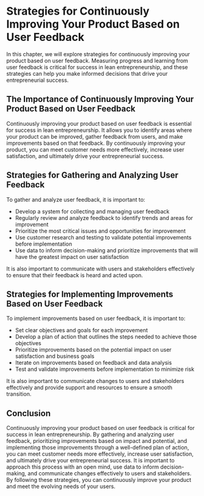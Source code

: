 Strategies for Continuously Improving Your Product Based on User Feedback
=====================================================================================================================

In this chapter, we will explore strategies for continuously improving your product based on user feedback. Measuring progress and learning from user feedback is critical for success in lean entrepreneurship, and these strategies can help you make informed decisions that drive your entrepreneurial success.

The Importance of Continuously Improving Your Product Based on User Feedback
----------------------------------------------------------------------------

Continuously improving your product based on user feedback is essential for success in lean entrepreneurship. It allows you to identify areas where your product can be improved, gather feedback from users, and make improvements based on that feedback. By continuously improving your product, you can meet customer needs more effectively, increase user satisfaction, and ultimately drive your entrepreneurial success.

Strategies for Gathering and Analyzing User Feedback
----------------------------------------------------

To gather and analyze user feedback, it is important to:

* Develop a system for collecting and managing user feedback
* Regularly review and analyze feedback to identify trends and areas for improvement
* Prioritize the most critical issues and opportunities for improvement
* Use customer research and testing to validate potential improvements before implementation
* Use data to inform decision-making and prioritize improvements that will have the greatest impact on user satisfaction

It is also important to communicate with users and stakeholders effectively to ensure that their feedback is heard and acted upon.

Strategies for Implementing Improvements Based on User Feedback
---------------------------------------------------------------

To implement improvements based on user feedback, it is important to:

* Set clear objectives and goals for each improvement
* Develop a plan of action that outlines the steps needed to achieve those objectives
* Prioritize improvements based on the potential impact on user satisfaction and business goals
* Iterate on improvements based on feedback and data analysis
* Test and validate improvements before implementation to minimize risk

It is also important to communicate changes to users and stakeholders effectively and provide support and resources to ensure a smooth transition.

Conclusion
----------

Continuously improving your product based on user feedback is critical for success in lean entrepreneurship. By gathering and analyzing user feedback, prioritizing improvements based on impact and potential, and implementing those improvements through a well-defined plan of action, you can meet customer needs more effectively, increase user satisfaction, and ultimately drive your entrepreneurial success. It is important to approach this process with an open mind, use data to inform decision-making, and communicate changes effectively to users and stakeholders. By following these strategies, you can continuously improve your product and meet the evolving needs of your users.
